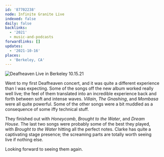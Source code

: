 ```yaml
---
id: '87702238'
node: Infinite Granite Live
indexed: false
daily: false
backlinks:
  - '2021'
  - music-and-podcasts
forwardlinks: []
updates:
  - '2021-10-16'
places:
  - 'Berkeley, CA'
---
```

![](images/87702238/atddXIqLZe.webp "Deafheaven  Live in Berkeley 10.15.21")

Went to my first Deafheaven concert, and it was quite a different experience than I was expecting. Some of the songs off the new album worked really well live; the feel of them translated into an incredible experience back and forth between soft and intense waves. *Villain*, *The Gnashing*, and *Mombasa* were all quite powerful. Some of the other songs were a bit muddled as a consequence of some iffy technical stuff. 

They finished out with *Honeycomb*, *Brought to the Water*, and *Dream House*. The last two songs were probably some of the best they played, with *Brought to the Water* hitting  all the perfect notes. Clarke has quite a captivating stage presence; the screaming parts are totally worth seeing live if nothing else. 

Looking forward to seeing them again. 
